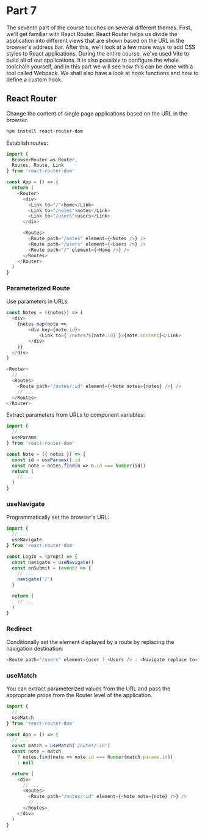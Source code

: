 # Part 7

The seventh part of the course touches on several different themes. First, we'll get familiar with React Router. React Router helps us divide the application into different views that are shown based on the URL in the browser's address bar. After this, we'll look at a few more ways to add CSS styles to React applications. During the entire course, we've used Vite to build all of our applications. It is also possible to configure the whole toolchain yourself, and in this part we will see how this can be done with a tool called Webpack. We shall also have a look at hook functions and how to define a custom hook.

## React Router

Change the content of single page applications based on the URL in the browser.

```bash
npm install react-router-dom
```

Establish routes:

```javascript
import {
  BrowserRouter as Router,
  Routes, Route, Link
} from 'react-router-dom'

const App = () => {
  return (
    <Router>
      <div>
        <Link to="/">home</Link>
        <Link to="/notes">notes</Link>
        <Link to="/users">users</Link>
      </div>

      <Routes>
        <Route path="/notes" element={<Notes />} />
        <Route path="/users" element={<Users />} />
        <Route path="/" element={<Home />} />
      </Routes>
    </Router>
  )
}
```

### Parameterized Route

Use parameters in URLs.

```javascript
const Notes = ({notes}) => (
  <div>
    {notes.map(note =>
        <div key={note.id}>
            <Link to={`/notes/${note.id}`}>{note.content}</Link>
        </div>
    )}
  </div>
)
```

```javascript
<Router>
  // ...
  <Routes>
    <Route path="/notes/:id" element={<Note notes={notes} />} />
    // ...
  </Routes>
</Router>
```

Extract parameters from URLs to component variables:

```javascript
import {
  // ...
  useParams
} from 'react-router-dom'

const Note = ({ notes }) => {
  const id = useParams().id
  const note = notes.find(n => n.id === Number(id)) 
  return (
    // ...
  )
}
```

### useNavigate

Programmatically set the browser's URL:

```javascript
import {
  // ...
  useNavigate
} from 'react-router-dom'

const Login = (props) => {
  const navigate = useNavigate()
  const onSubmit = (event) => {
    // ...
    navigate('/')
  }

  return (
    // ...
  )
}
```

### Redirect

Conditionally set the element displayed by a route by replacing the navigation destination:

```javascript
<Route path="/users" element={user ? <Users /> : <Navigate replace to="/login" />} />
```

### useMatch

You can extract parameterized values from the URL and pass the appropriate props from the Router level of the application.

```javascript
import {
  // ...
  useMatch
} from 'react-router-dom'

const App = () => {
  // ...
  const match = useMatch('/notes/:id')
  const note = match
    ? notes.find(note => note.id === Number(match.params.id))
    : null

  return (
    <div>
      // ...
      <Routes>
        <Route path="/notes/:id" element={<Note note={note} />} />
        // ...
      </Routes>
    </div>
  )
}  
```